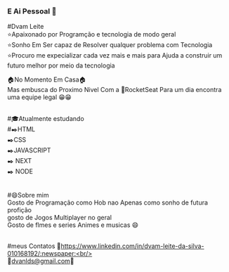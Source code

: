 ### E Ai Pessoal 👋

#Dvam Leite
<br/>:star:Apaixonado por Programção e tecnologia de modo geral 
<br/>:star:Sonho Em Ser capaz de Resolver qualquer problema com Tecnologia 
<br/>:star:Procuro me expecializar cada vez mais e mais para Ajuda a construir um futuro melhor por meio da tecnologia 

:house:No Momento Em Casa:house:<br/> Mas embusca do Proximo Nivel Com a :rocket:RocketSeat Para um dia encontra uma equipe legal :grin::grin:

<br/>#:mortar_board:Atualmente estudando
<br/>#:black_nib:HTML<br/> :black_nib:CSS<br/> :black_nib:JAVASCRIPT <br/>:black_nib: NEXT<br/> :black_nib: NODE

<br/>#:smile:Sobre mim
<br/>Gosto de Programação como Hob nao Apenas como sonho de futura profição 
<br/>gosto de Jogos Multiplayer no geral 
<br/>Gosto de flmes e series Animes e musicas :smile:

<br/>#meus Contatos
:newspaper:https://www.linkedin.com/in/dvam-leite-da-silva-010168192/:newspaper:<br/>
<br/>:email:dvanlds@gmail.com:email:


<!--
**dvamleite/dvamleite** is a ✨ _special_ ✨ repository because its `README.md` (this file) appears on your GitHub profile.

Here are some ideas to get you started:

- 🔭 I’m currently working on ...
- 🌱 I’m currently learning ...
- 👯 I’m looking to collaborate on ...
- 🤔 I’m looking for help with ...
- 💬 Ask me about ...
- 📫 How to reach me: ...
- 😄 Pronouns: ...
- ⚡ Fun fact: ...
-->
